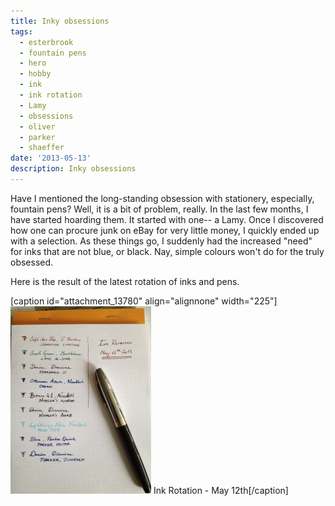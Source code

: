 ```yaml
---
title: Inky obsessions
tags:
  - esterbrook
  - fountain pens
  - hero
  - hobby
  - ink
  - ink rotation
  - Lamy
  - obsessions
  - oliver
  - parker
  - shaeffer
date: '2013-05-13'
description: Inky obsessions
---
```


Have I mentioned the long-standing obsession with stationery, especially, fountain pens? Well, it is a bit of problem, really. In the last few months, I have started hoarding them. It started with one-- a Lamy. Once I discovered how one can procure junk on eBay for very little money, I quickly ended up with a selection. As these things go, I suddenly had the increased "need" for inks that are not blue, or black. Nay, simple colours won't do for the truly obsessed.

Here is the result of the latest rotation of inks and pens.

\[caption id="attachment\_13780" align="alignnone" width="225"\][![Ink Rotation - May 12th](/images/Photo-2013-05-12-5-40-53-PM-e1368499228747-225x300.jpg)][0] Ink Rotation - May 12th\[/caption\]


[0]: http://blog.shiv.me/wp-content/uploads/2013/05/Photo-2013-05-12-5-40-53-PM-e1368499228747.jpg